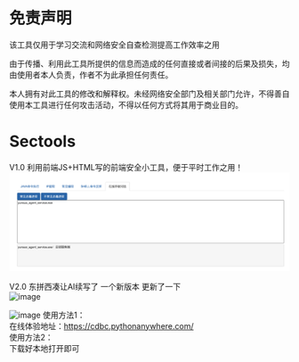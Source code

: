 
# 免责声明
该工具仅用于学习交流和网络安全自查检测提高工作效率之用<br>

由于传播、利用此工具所提供的信息而造成的任何直接或者间接的后果及损失，均由使用者本人负责，作者不为此承担任何责任。<br>

本人拥有对此工具的修改和解释权。未经网络安全部门及相关部门允许，不得善自使用本工具进行任何攻击活动，不得以任何方式将其用于商业目的。<br>

# Sectools
V1.0 利用前端JS+HTML写的前端安全小工具，便于平时工作之用！<br>
![](https://raw.githubusercontent.com/cpkkcb/Sectools/main/pic.png)

V2.0 东拼西凑让AI续写了 一个新版本 更新了一下 <br>
![image](https://github.com/cpkkcb/Sectools/assets/31617622/3641cd3f-434d-4879-91d7-a61eb7232982)

![image](https://github.com/cpkkcb/Sectools/assets/31617622/a6b4516e-8491-4492-b6f2-e112c30b7cc6)
使用方法1：<br>
在线体验地址：https://cdbc.pythonanywhere.com/ <br>
使用方法2：<br>
下载好本地打开即可



